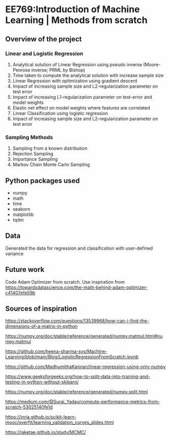# EE769:Introduction of Machine Learning | Methods from scratch

## Overview of the project
### Linear and Logistic Regression
1. Analytical solution of Linear Regression using pseudo inverse (Moore-Penrose inverse; PRML by Bishop)
2. Time taken to compute the analytical solution with increase sample size
3. Linear Regression with optimization using gradient descent
4. Impact of increasing sample size and L2-regularization parameter on test error
5. Impact of increasing L1-regularization parameter on test-error and model weights
6. Elastic net effect on model weights where features are correlated
7. Linear Classification using logistic regression
8. Impact of increasing sample size and L2-regularization parameter on test error

### Sampling Methods
1. Sampling from a known distribution
2. Rejection Sampling
3. Importance Sampling
4. Markov Chain Monte Carlo Sampling

## Python packages used
- numpy
- math
- time
- seaborn
- matplotlib
- tqdm

## Data
Generated the data for regression and classification with user-defined variance

## Future work
Code Adam Optimizer from scratch. Use inspiration from https://towardsdatascience.com/the-math-behind-adam-optimizer-c41407efe59b

## Sources of inspiration

https://stackoverflow.com/questions/13539968/how-can-i-find-the-dimensions-of-a-matrix-in-python

https://numpy.org/doc/stable/reference/generated/numpy.matmul.html#numpy.matmul

https://github.com/heena-sharma-sys/Machine-Learning/blob/main/Blog/LogisticRegressionFromScratch.ipynb

https://github.com/MadhumithaKannan/linear-regression-using-only-numpy

https://www.geeksforgeeks.org/how-to-split-data-into-training-and-testing-in-python-without-sklearn/

https://numpy.org/doc/stable/reference/generated/numpy.split.html

https://medium.com/@Suraj_Yadav/compute-performance-metrics-from-scratch-53025140fe1d

https://inria.github.io/scikit-learn-mooc/overfit/learning_validation_curves_slides.html

https://jaketae.github.io/study/MCMC/

